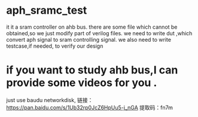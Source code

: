 # aph_sramc_test
it it a sram controller on ahb bus.
there are some file which cannot be obtained,so we just modify part of verilog files.
we need to write dut ,which convert aph signal to sram controlling signal.
we also need to write testcase,if needed, to verify our design
# if you want to study ahb bus,I can provide some videos for you .
just use baudu networkdisk,
链接：https://pan.baidu.com/s/1Ub32rp0JcZ6HpUu5-j_nGA 
提取码：fn7m 
